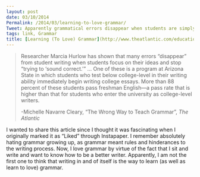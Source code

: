 ```yaml
---
layout: post
date: 03/10/2014
Permalink: /2014/03/learning-to-love-grammar/
Tweet: Apparently grammatical errors disappear when students are simply allowed to write.
tags: link, Grammar
title: [Learning (To Love) Grammar](http://www.theatlantic.com/education/archive/2014/02/the-wrong-way-to-teach-grammar/284014/)
---
```


<blockquote>
  <p>Researcher Marcia Hurlow has shown that many errors “disappear” from student writing when students focus on their ideas and stop “trying to ‘sound correct.’”
  &#8230;
  One of these is a program at Arizona State in which students who test below college-level in their writing ability immediately begin writing college essays. More than 88 percent of these students pass freshman English—a pass rate that is higher than that for students who enter the university as college-level writers.</p>
  
  <p>-Michelle Navarre Cleary, &#8220;The Wrong Way to Teach Grammar&#8221;, <em>The Atlantic</em></p>
</blockquote>

<p>I wanted to share this article since I thought it was fascinating when I originally marked it as &#8220;Liked&#8221; through Instapaper. I remember absolutely hating grammar growing up, as grammar meant rules and hinderances to the writing process. Now, I love grammar by virtue of the fact that I sit and write and want to know how to be a better writer. Apparently, I am not the first one to think that writing in and of itself is the way to learn (as well as learn to love) grammar.</p>